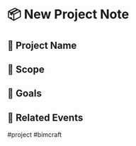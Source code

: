 # 📦 New Project Note

## 🎯 Project Name

## 🔧 Scope

## 🚀 Goals

## 🔗 Related Events

#project #bimcraft
